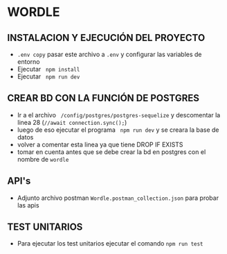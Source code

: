 ﻿# WORDLE
 ## INSTALACION Y EJECUCIÓN DEL PROYECTO
 * ``.env copy`` pasar este archivo a ``.env`` y configurar las variables de entorno
 * Ejecutar `` npm install``
 * Ejecutar `` npm run dev``
 ## CREAR BD CON LA FUNCIÓN DE POSTGRES
 * Ir a el archivo  `` /config/postgres/postgres-sequelize`` y descomentar la linea 28 (``//await connection.sync();``)
 * luego de eso ejecutar el programa `` npm run dev`` y se creara la base de datos
 * volver a comentar esta linea ya que tiene DROP IF EXISTS
 * tomar en cuenta antes que se debe crear la bd en postgres con el nombre de ``wordle``
## API's
* Adjunto archivo postman ``Wordle.postman_collection.json`` para probar las apis
## TEST UNITARIOS
* Para ejecutar los test unitarios ejecutar el comando ``npm run test``

 
